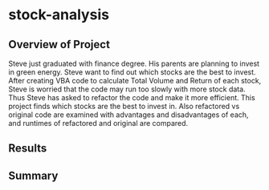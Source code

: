 # stock-analysis
## Overview of Project

Steve just graduated with finance degree. His parents are planning to invest in green energy. Steve want to find out which stocks are the best to invest. After creating VBA code to calculate Total Volume and Return of each stock, Steve is worried that the code may run too slowly with more stock data. Thus Steve has asked to refactor the code and make it more efficient. This project finds which stocks are the best to invest in. Also refactored vs original code are examined with advantages and disadvantages of each, and runtimes of refactored and original are compared.

## Results
## Summary
